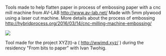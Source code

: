 Tools made to help flatten paper in process of embossing paper with a cnc mill machine from AV-LAB http://www.av-lab.net/ 
Made with 5mm plywood using a laser cut machine.
More details about the process of embossing http://hybridprocess.org/2016/03/14/cnc-milling-machine-embossing/

<img src=Pictures/final-piece-emboss_25205780511_o.jpg >

Tool made for the project XYZ(t)-a ( http://wwimd.xyz/ ) during the residency "From bits to paper" with Ivan Twohig.
